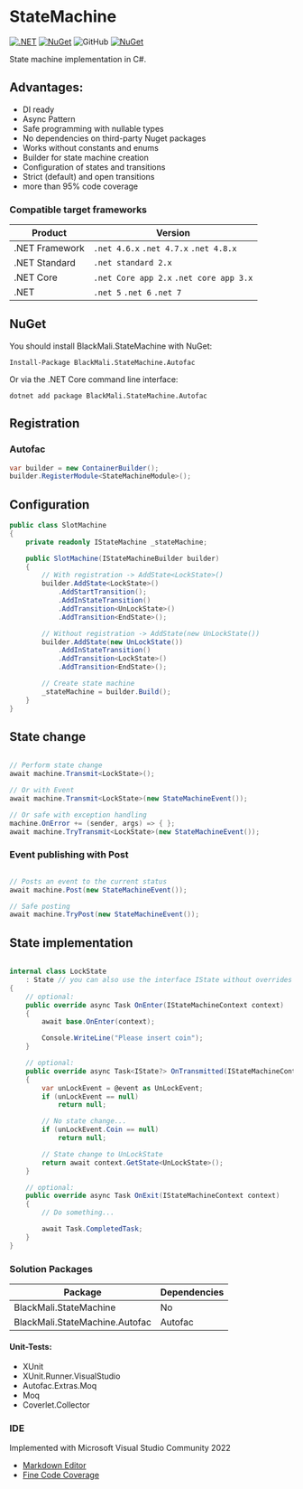 # StateMachine

[![.NET](https://github.com/blackmali/StateMachine/actions/workflows/ci.yml/badge.svg)](https://github.com/blackmali/StateMachine/actions/workflows/ci.yml)
[![NuGet](https://img.shields.io/nuget/vpre/BlackMali.StateMachine.svg)](https://www.nuget.org/packages/BlackMali.StateMachine)
![GitHub](https://img.shields.io/github/license/blackmali/statemachine)
[![NuGet](https://img.shields.io/nuget/dt/BlackMali.StateMachine.svg)](https://www.nuget.org/packages/BlackMali.StateMachine) 

State machine implementation in C#.

## Advantages:
- DI ready
- Async Pattern
- Safe programming with nullable types
- No dependencies on third-party Nuget packages
- Works without constants and enums
- Builder for state machine creation
- Configuration of states and transitions
- Strict (default) and open transitions
- more than 95% code coverage

### Compatible target frameworks

|	Product		|				Version						|
|---------------|-------------------------------------------|
|.NET Framework	| `.net 4.6.x` `.net 4.7.x` `.net 4.8.x`	|
|.NET Standard	| `.net standard 2.x`						|
|.NET Core		| `.net Core app 2.x` `.net core app 3.x`	|
|.NET			| `.net 5` `.net 6` `.net 7`				|

## NuGet

You should install BlackMali.StateMachine with NuGet:
	
	Install-Package BlackMali.StateMachine.Autofac

Or via the .NET Core command line interface:

	dotnet add package BlackMali.StateMachine.Autofac

## Registration
### Autofac
```csharp
var builder = new ContainerBuilder();
builder.RegisterModule<StateMachineModule>();
```

## Configuration

```csharp
public class SlotMachine
{
	private readonly IStateMachine _stateMachine;

	public SlotMachine(IStateMachineBuilder builder)
	{
		// With registration -> AddState<LockState>()
		builder.AddState<LockState>()
			.AddStartTransition();
			.AddInStateTransition()
			.AddTransition<UnLockState>()
			.AddTransition<EndState>();

		// Without registration -> AddState(new UnLockState())
		builder.AddState(new UnLockState())
			.AddInStateTransition()
			.AddTransition<LockState>()
			.AddTransition<EndState>();

		// Create state machine
		_stateMachine = builder.Build();
	}
}
```

## State change

```csharp

// Perform state change
await machine.Transmit<LockState>();

// Or with Event
await machine.Transmit<LockState>(new StateMachineEvent());

// Or safe with exception handling
machine.OnError += (sender, args) => { };
await machine.TryTransmit<LockState>(new StateMachineEvent());

```

### Event publishing with Post

```csharp

// Posts an event to the current status
await machine.Post(new StateMachineEvent());

// Safe posting
await machine.TryPost(new StateMachineEvent());

```

## State implementation

```csharp

internal class LockState 
	: State // you can also use the interface IState without overrides
{
	// optional:
	public override async Task OnEnter(IStateMachineContext context)
	{
		await base.OnEnter(context);

		Console.WriteLine("Please insert coin");
	}

	// optional:
	public override async Task<IState?> OnTransmitted(IStateMachineContext context, StateMachineEvent @event)
	{
		var unLockEvent = @event as UnLockEvent;
		if (unLockEvent == null)
			return null;

		// No state change...
		if (unLockEvent.Coin == null)
			return null;

		// State change to UnLockState
		return await context.GetState<UnLockState>();
	}

	// optional:
	public override async Task OnExit(IStateMachineContext context)
	{
		// Do something...

		await Task.CompletedTask;
	}
}

```

### Solution Packages

|Package|Dependencies|
|-|-|
|BlackMali.StateMachine|No|
|BlackMali.StateMachine.Autofac|Autofac|

#### Unit-Tests:
- XUnit
- XUnit.Runner.VisualStudio
- Autofac.Extras.Moq
- Moq
- Coverlet.Collector

### IDE
Implemented with Microsoft Visual Studio Community 2022

- [Markdown Editor](https://github.com/MadsKristensen/MarkdownEditor2022)
- [Fine Code Coverage](https://marketplace.visualstudio.com/items?itemName=FortuneNgwenya.FineCodeCoverage)